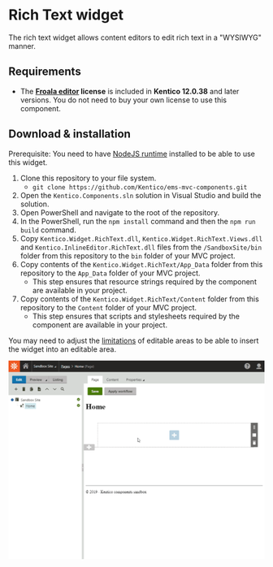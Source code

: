 # Rich Text widget

The rich text widget allows content editors to edit rich text in a "WYSIWYG" manner.

## Requirements
* The **[Froala editor](https://www.froala.com/wysiwyg-editor) license** is included in **Kentico 12.0.38** and later versions. You do not need to buy your own license to use this component.

## Download & installation
Prerequisite: You need to have [NodeJS runtime](https://nodejs.org/en/) installed to be able to use this widget.

1. Clone this repository to your file system.
    - `git clone https://github.com/Kentico/ems-mvc-components.git`
1. Open the `Kentico.Components.sln` solution in Visual Studio and build the solution.
1. Open PowerShell and navigate to the root of the repository.
1. In the PowerShell, run the `npm install` command and then the `npm run build` command.
1. Copy `Kentico.Widget.RichText.dll`, `Kentico.Widget.RichText.Views.dll` and `Kentico.InlineEditor.RichText.dll` files from the `/SandboxSite/bin` folder from this repository to the `bin` folder of your MVC project.
1. Copy contents of the `Kentico.Widget.RichText/App_Data` folder from this repository to the `App_Data` folder of your MVC project.
    - This step ensures that resource strings required by the component are available in your project.
1. Copy contents of the `Kentico.Widget.RichText/Content` folder from this repository to the `Content` folder of your MVC project.
    - This step ensures that scripts and stylesheets required by the component are available in your project.

You may need to adjust the [limitations](https://kentico.com/CMSPages/DocLinkMapper.ashx?version=latest&link=page_builder_editable_areas_mvc#CreatingpageswitheditableareasinMVC-Limitingwidgetsallowedinaneditablearea) of editable areas to be able to insert the widget into an editable area.

![Rich Text widget](/Kentico.Widget.RichText/RichTextWidget.gif)
